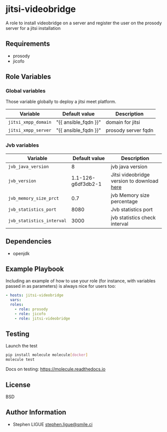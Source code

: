 jitsi-videobridge
=========

A role to install videobridge on a server and register the user on the prosody server for a jitsi installation

Requirements
------------

* prosody
* jicofo

Role Variables
--------------

### Global variables

Those variable globally to deploy a jitsi meet platform.

| Variable                    | Default value                | Description                        |
| --------------------------- | ---------------------------- | ---------------------------------- |
| `jitsi_xmpp_domain`              | "{{ ansible_fqdn }}"         | domain for jitsi                   |
| `jitsi_xmpp_server`         | "{{ ansible_fqdn }}"         | prosody server fqdn          |

### Jvb variables

| Variable                   | Default value                | Description                        |
| -------------------------- | ---------------------------- | ---------------------------------- |
| `jvb_java_version`      |    8                   | jvb java version        |
| `jvb_version`      |    1.1-126-g6df3db2-1   | Jitsi videobridge version to download [here](https://download.jitsi.org/stable)       |
| `jvb_memory_size_prct`  |    0.7                  | jvb Memory size percentage |
| `jvb_statistics_port` |  8080 | Jvb statistics port
| `jvb_statistics_interval` | 3000 | jvb statistics check interval

Dependencies
------------

* openjdk

Example Playbook
----------------

Including an example of how to use your role (for instance, with variables passed in as parameters) is always nice for users too:

```yml
- hosts: jitsi-videobridge
  vars:
  roles:
    - role: prosody
    - role: jicofo
    - role: jitsi-videobridge
```

Testing
--------

Launch the test

```bash
pip install molecule molecule[docker]
molecule test
```

Docs on testing:
https://molecule.readthedocs.io

License
-------

BSD

Author Information
------------------

* Stephen LIGUE <stephen.ligue@smile.ci>
